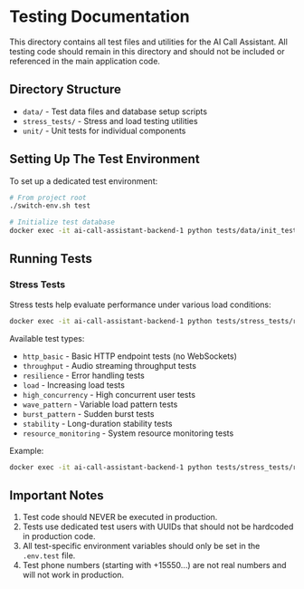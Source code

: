 # Testing Documentation

This directory contains all test files and utilities for the AI Call Assistant. All testing code should remain in this directory and should not be included or referenced in the main application code.

## Directory Structure

-   `data/` - Test data files and database setup scripts
-   `stress_tests/` - Stress and load testing utilities
-   `unit/` - Unit tests for individual components

## Setting Up The Test Environment

To set up a dedicated test environment:

```bash
# From project root
./switch-env.sh test

# Initialize test database
docker exec -it ai-call-assistant-backend-1 python tests/data/init_test_db.py
```

## Running Tests

### Stress Tests

Stress tests help evaluate performance under various load conditions:

```bash
docker exec -it ai-call-assistant-backend-1 python tests/stress_tests/run_tests.py --test-type [test_type] [options]
```

Available test types:

-   `http_basic` - Basic HTTP endpoint tests (no WebSockets)
-   `throughput` - Audio streaming throughput tests
-   `resilience` - Error handling tests
-   `load` - Increasing load tests
-   `high_concurrency` - High concurrent user tests
-   `wave_pattern` - Variable load pattern tests
-   `burst_pattern` - Sudden burst tests
-   `stability` - Long-duration stability tests
-   `resource_monitoring` - System resource monitoring tests

Example:

```bash
docker exec -it ai-call-assistant-backend-1 python tests/stress_tests/run_tests.py --test-type load --max-batch 30 --increment 10 --verbose
```

## Important Notes

1. Test code should NEVER be executed in production.
2. Tests use dedicated test users with UUIDs that should not be hardcoded in production code.
3. All test-specific environment variables should only be set in the `.env.test` file.
4. Test phone numbers (starting with +15550...) are not real numbers and will not work in production.
